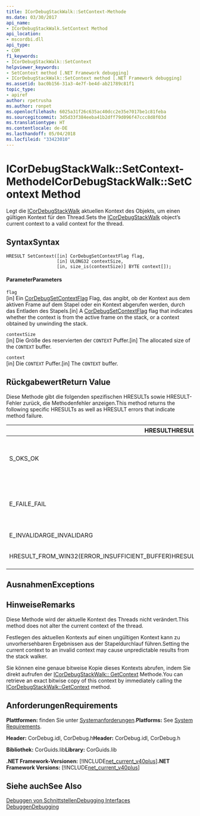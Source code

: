 ```yaml
---
title: ICorDebugStackWalk::SetContext-Methode
ms.date: 03/30/2017
api_name:
- ICorDebugStackWalk.SetContext Method
api_location:
- mscordbi.dll
api_type:
- COM
f1_keywords:
- ICorDebugStackWalk::SetContext
helpviewer_keywords:
- SetContext method [.NET Framework debugging]
- ICorDebugStackWalk::SetContext method [.NET Framework debugging]
ms.assetid: bac0b156-31a3-4e7f-be4d-ab21789c81f1
topic_type:
- apiref
author: rpetrusha
ms.author: ronpet
ms.openlocfilehash: 6025a31f26c635ac40dcc2e35e7017be1c81feba
ms.sourcegitcommit: 3d5d33f384eeba41b2dff79d096f47ccc8d8f03d
ms.translationtype: HT
ms.contentlocale: de-DE
ms.lasthandoff: 05/04/2018
ms.locfileid: "33423010"
---
```

# <a name="icordebugstackwalksetcontext-method"></a><span data-ttu-id="10d99-102">ICorDebugStackWalk::SetContext-Methode</span><span class="sxs-lookup"><span data-stu-id="10d99-102">ICorDebugStackWalk::SetContext Method</span></span>
<span data-ttu-id="10d99-103">Legt die [ICorDebugStackWalk](../../../../docs/framework/unmanaged-api/debugging/icordebugstackwalk-interface.md) aktuellen Kontext des Objekts, um einen gültigen Kontext für den Thread.</span><span class="sxs-lookup"><span data-stu-id="10d99-103">Sets the [ICorDebugStackWalk](../../../../docs/framework/unmanaged-api/debugging/icordebugstackwalk-interface.md) object’s current context to a valid context for the thread.</span></span>  
  
## <a name="syntax"></a><span data-ttu-id="10d99-104">Syntax</span><span class="sxs-lookup"><span data-stu-id="10d99-104">Syntax</span></span>  
  
```  
HRESULT SetContext([in] CorDebugSetContextFlag flag,  
                   [in] ULONG32 contextSize,  
                   [in, size_is(contextSize)] BYTE context[]);  
```  
  
#### <a name="parameters"></a><span data-ttu-id="10d99-105">Parameter</span><span class="sxs-lookup"><span data-stu-id="10d99-105">Parameters</span></span>  
 `flag`  
 <span data-ttu-id="10d99-106">[in] Ein [CorDebugSetContextFlag](../../../../docs/framework/unmanaged-api/debugging/cordebugsetcontextflag-enumeration.md) Flag, das angibt, ob der Kontext aus dem aktiven Frame auf dem Stapel oder ein Kontext abgerufen werden, durch das Entladen des Stapels.</span><span class="sxs-lookup"><span data-stu-id="10d99-106">[in] A [CorDebugSetContextFlag](../../../../docs/framework/unmanaged-api/debugging/cordebugsetcontextflag-enumeration.md) flag that indicates whether the context is from the active frame on the stack, or a context obtained by unwinding the stack.</span></span>  
  
 `contextSize`  
 <span data-ttu-id="10d99-107">[in] Die Größe des reservierten der `CONTEXT` Puffer.</span><span class="sxs-lookup"><span data-stu-id="10d99-107">[in] The allocated size of the `CONTEXT` buffer.</span></span>  
  
 `context`  
 <span data-ttu-id="10d99-108">[in] Die `CONTEXT` Puffer.</span><span class="sxs-lookup"><span data-stu-id="10d99-108">[in] The `CONTEXT` buffer.</span></span>  
  
## <a name="return-value"></a><span data-ttu-id="10d99-109">Rückgabewert</span><span class="sxs-lookup"><span data-stu-id="10d99-109">Return Value</span></span>  
 <span data-ttu-id="10d99-110">Diese Methode gibt die folgenden spezifischen HRESULTs sowie HRESULT-Fehler zurück, die Methodenfehler anzeigen.</span><span class="sxs-lookup"><span data-stu-id="10d99-110">This method returns the following specific HRESULTs as well as HRESULT errors that indicate method failure.</span></span>  
  
|<span data-ttu-id="10d99-111">HRESULT</span><span class="sxs-lookup"><span data-stu-id="10d99-111">HRESULT</span></span>|<span data-ttu-id="10d99-112">Beschreibung</span><span class="sxs-lookup"><span data-stu-id="10d99-112">Description</span></span>|  
|-------------|-----------------|  
|<span data-ttu-id="10d99-113">S_OK</span><span class="sxs-lookup"><span data-stu-id="10d99-113">S_OK</span></span>|<span data-ttu-id="10d99-114">Die `ICorDebugStackWalk` der Objektkontext wurde erfolgreich festgelegt.</span><span class="sxs-lookup"><span data-stu-id="10d99-114">The `ICorDebugStackWalk` object's context was successfully set.</span></span>|  
|<span data-ttu-id="10d99-115">E_FAIL</span><span class="sxs-lookup"><span data-stu-id="10d99-115">E_FAIL</span></span>|<span data-ttu-id="10d99-116">Die `ICorDebugStackWalk` der Objektkontext wurde nicht festgelegt.</span><span class="sxs-lookup"><span data-stu-id="10d99-116">The `ICorDebugStackWalk` object's context was not set.</span></span>|  
|<span data-ttu-id="10d99-117">E_INVALIDARG</span><span class="sxs-lookup"><span data-stu-id="10d99-117">E_INVALIDARG</span></span>|<span data-ttu-id="10d99-118">Der Kontext ist null.</span><span class="sxs-lookup"><span data-stu-id="10d99-118">The context is null.</span></span>|  
|<span data-ttu-id="10d99-119">HRESULT_FROM_WIN32(ERROR_INSUFFICIENT_BUFFER)</span><span class="sxs-lookup"><span data-stu-id="10d99-119">HRESULT_FROM_WIN32(ERROR_INSUFFICIENT_BUFFER)</span></span>|<span data-ttu-id="10d99-120">Der Kontextpuffer ist zu klein.</span><span class="sxs-lookup"><span data-stu-id="10d99-120">The context buffer is too small.</span></span>|  
  
## <a name="exceptions"></a><span data-ttu-id="10d99-121">Ausnahmen</span><span class="sxs-lookup"><span data-stu-id="10d99-121">Exceptions</span></span>  
  
## <a name="remarks"></a><span data-ttu-id="10d99-122">Hinweise</span><span class="sxs-lookup"><span data-stu-id="10d99-122">Remarks</span></span>  
 <span data-ttu-id="10d99-123">Diese Methode wird der aktuelle Kontext des Threads nicht verändert.</span><span class="sxs-lookup"><span data-stu-id="10d99-123">This method does not alter the current context of the thread.</span></span>  
  
 <span data-ttu-id="10d99-124">Festlegen des aktuellen Kontexts auf einen ungültigen Kontext kann zu unvorhersehbaren Ergebnissen aus der Stapeldurchlauf führen.</span><span class="sxs-lookup"><span data-stu-id="10d99-124">Setting the current context to an invalid context may cause unpredictable results from the stack walker.</span></span>  
  
 <span data-ttu-id="10d99-125">Sie können eine genaue bitweise Kopie dieses Kontexts abrufen, indem Sie direkt aufrufen der [ICorDebugStackWalk:: GetContext](../../../../docs/framework/unmanaged-api/debugging/icordebugstackwalk-getcontext-method.md) Methode.</span><span class="sxs-lookup"><span data-stu-id="10d99-125">You can retrieve an exact bitwise copy of this context by immediately calling the [ICorDebugStackWalk::GetContext](../../../../docs/framework/unmanaged-api/debugging/icordebugstackwalk-getcontext-method.md) method.</span></span>  
  
## <a name="requirements"></a><span data-ttu-id="10d99-126">Anforderungen</span><span class="sxs-lookup"><span data-stu-id="10d99-126">Requirements</span></span>  
 <span data-ttu-id="10d99-127">**Plattformen:** finden Sie unter [Systemanforderungen](../../../../docs/framework/get-started/system-requirements.md).</span><span class="sxs-lookup"><span data-stu-id="10d99-127">**Platforms:** See [System Requirements](../../../../docs/framework/get-started/system-requirements.md).</span></span>  
  
 <span data-ttu-id="10d99-128">**Header:** CorDebug.idl, CorDebug.h</span><span class="sxs-lookup"><span data-stu-id="10d99-128">**Header:** CorDebug.idl, CorDebug.h</span></span>  
  
 <span data-ttu-id="10d99-129">**Bibliothek:** CorGuids.lib</span><span class="sxs-lookup"><span data-stu-id="10d99-129">**Library:** CorGuids.lib</span></span>  
  
 <span data-ttu-id="10d99-130">**.NET Framework-Versionen:** [!INCLUDE[net_current_v40plus](../../../../includes/net-current-v40plus-md.md)]</span><span class="sxs-lookup"><span data-stu-id="10d99-130">**.NET Framework Versions:** [!INCLUDE[net_current_v40plus](../../../../includes/net-current-v40plus-md.md)]</span></span>  
  
## <a name="see-also"></a><span data-ttu-id="10d99-131">Siehe auch</span><span class="sxs-lookup"><span data-stu-id="10d99-131">See Also</span></span>  
 [<span data-ttu-id="10d99-132">Debuggen von Schnittstellen</span><span class="sxs-lookup"><span data-stu-id="10d99-132">Debugging Interfaces</span></span>](../../../../docs/framework/unmanaged-api/debugging/debugging-interfaces.md)  
 [<span data-ttu-id="10d99-133">Debuggen</span><span class="sxs-lookup"><span data-stu-id="10d99-133">Debugging</span></span>](../../../../docs/framework/unmanaged-api/debugging/index.md)
